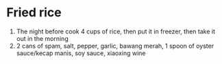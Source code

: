 # Fried rice

1. The night before cook 4 cups of rice, then put it in freezer, then take it out in the morning
2. 2 cans of spam, salt, pepper, garlic, bawang merah, 1 spoon of oyster sauce/kecap manis, soy sauce, xiaoxing wine
